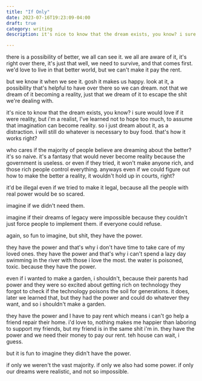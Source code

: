 ```yaml
---
title: "If Only"
date: 2023-07-16T19:23:09-04:00
draft: true
category: writing
description: it's nice to know that the dream exists, you know? i sure would love if it were reality, but i'm a realist, I've learned not to hope too much, to assume that imagination can become reality. so i just dream about it, as a distraction. i will still do whatever is necessary to buy food. that's how it works right?

---
```


there is a possibility of better, we all can see it. we all are aware of it, it's right over there, it's just that well, we need to survive, and that comes first. we'd love to live in that better world, but we can't make it pay the rent. 

but we know it when we see it. gosh it makes us happy. look at it, a possibility that's helpful to have over there so we can dream. not that we dream of it becoming a reality, just that we dream of it to escape the shit we're dealing with.

it's nice to know that the dream exists, you know? i sure would love if it were reality, but i'm a realist, I've learned not to hope too much, to assume that imagination can become reality. so i just dream about it, as a distraction. i will still do whatever is necessary to buy food. that's how it works right?

who cares if the majority of people believe are dreaming about the better? it's so naive. it's a fantasy that would never become reality because the government is useless. or even if they tried, it won't make anyone rich, and those rich people control everything. anyways even if we could figure out how to make the better a reality, it wouldn't hold up in courts, right? 

it'd be illegal even if we tried to make it legal, because all the people with real power would be so scared.

imagine if we didn't need them.

imagine if their dreams of legacy were impossible because they couldn't just force people to implement them. if everyone could refuse.

again, so fun to imagine, but shit, they have the power. 

they have the power and that's why i don't have time to take care of my loved ones. they have the power and that's why i can't spend a lazy day swimming in the river with those i love the most. the water is poisoned, toxic. because they have the power.

even if i wanted to make a garden, i shouldn't, because their parents had power and they were so excited about getting rich on technology they forgot to check if the technology poisons the soil for generations. it does, later we learned that, but they had the power and could do whatever they want, and so i shouldn't make a garden.

they have the power and I have to pay rent which means i can't go help a friend repair their home. i'd love to, nothing makes me happier than laboring to support my friends, but my friend is in the same shit i'm in. they have the power and we need their money to pay our rent. teh house can wait, i guess.

but it is fun to imagine they didn't have the power.

if only we weren't the vast majority. if only we also had some power. if only our dreams were realistic, and not so impossible. 
